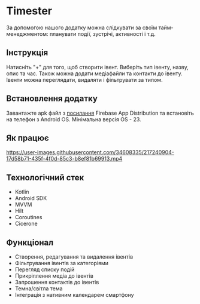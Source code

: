 # Timester

За допомогою нашого додатку можна слідкувати за своїм тайм-менеджментом: планувати події, зустрічі,
активності і т.д.

## Інструкція

Натисніть "+" для того, щоб створити івент. Виберіть тип івенту, назву, опис та час. Також можна
додати медіафайли та контакти до івенту. Івенти можна переглядати, видаляти і фільтрувати за типом.

## Встановлення додатку

Завантажте apk файл з [посилання](https://appdistribution.firebase.dev/i/ce300a8a91d1fbf3) Firebase App Distribution та встановіть на телефон з Android OS.
Мінімальна версія OS - 23.

## Як працює

https://user-images.githubusercontent.com/34608335/217240904-17d58b71-435f-4f0d-85c3-b8ef81b69913.mp4

## Технологічний стек

* Kotlin
* Android SDK
* MVVM
* Hilt
* Coroutines
* Cicerone

## Функціонал

* Створення, редагування та видалення івентів
* Фільтрування івентів за категоріями
* Перегляд списку подій
* Прикріплення медіа до івентів
* Запрошення контактів до івентів
* Темна/світла тема
* Інтеграція з нативним календарем смартфону
